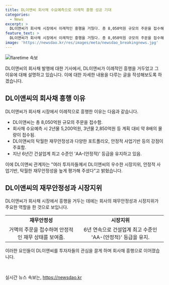 ```yaml
---
title: DL이앤씨 회사채 수요예측으로 이례적 흥행 성공 기대
categories:
  - News
excerpt: >
  DL이앤씨가 회사채 시장에서 이례적인 흥행을 거뒀다. 총 8,050억원 규모의 주문을 접수해 2년물 5,200억원, 3년물 2,850억원 등 계획 대비 약 8배의 물량이 모였다. 이는 건설채 투자심리가 얼어붙은 상황에서 이례적인 성과로 평가되고 있는데, 이는 회사의 탁월한 재무안정성과 안정적 사업기반 등의 강점으로 분석된다. 또한, 최근 6년 연속 AA-(안정적) 등급을 유지하며 우량 회사채 시장에서 투자자의 이목을 끌었다.
feature_text: >
  DL이앤씨가 회사채 시장에서 이례적인 흥행을 거뒀다. 총 8,050억원 규모의 주문을 접수해 2년물 5,200억원, 3년물 2,850억원 등 계획 대비 약 8배의 물량이 모였다. 이는 건설채 투자심리가 얼어붙은 상황에서 이례적인 성과로 평가되고 있는데, 이는 회사의 탁월한 재무안정성과 안정적 사업기반 등의 강점으로 분석된다. 또한, 최근 6년 연속 AA-(안정적) 등급을 유지하며 우량 회사채 시장에서 투자자의 이목을 끌었다.
image: 'https://newsdao.kr/res/images/meta/newsdao_breakingnews.jpg'
---
```


<p><img src="https://newsdao.kr/res/images/meta/newsdao_breakingnews.jpg" alt="flaretime 속보" /></p>

<p>DL이앤씨의 회사채 발행에 대한 기사에서, DL이앤씨가 이례적인 흥행을 거두었고 그 이유에 대해 설명하고 있습니다. 이에 대한 자세한 내용을 다루는 글을 작성해보도록 하겠습니다.</p>

<h2 data-ke-size="size26">DL이앤씨의 회사채 흥행 이유</h2>

<p>DL이앤씨가 회사채 시장에서 이례적으로 흥행한 이유는 다음과 같습니다.</p>

<ul>
  <li>DL이앤씨는 총 8,050억원 규모의 주문을 접수함.</li>
  <li>회사채 수요예측 시 2년물 5,200억원, 3년물 2,850억원 등 계획 대비 약 8배의 물량이 접수됨.</li>
  <li>DL이앤씨의 탁월한 재무안정성과 다양한 포트폴리오, 안정적 사업기반 등의 강점이 주효함.</li>
  <li>지난 6년간 건설업계 최고 수준인 'AA-(안정적)' 등급을 유지하고 있음.</li>
</ul>

<p>이에 DL이앤씨 관계자는 "여러 투자자들께서 DL이앤씨의 우수한 시장지위, 안정적 사업기반, 탁월한 재무안정성을 높게 평가해 주셨다"고 밝혔습니다.</p>

<h2 data-ke-size="size26">DL이앤씨의 재무안정성과 시장지위</h2>

<p>DL이앤씨가 회사채 시장에서 흥행을 거두는 데에는 회사의 재무안정성과 시장지위가 주요한 역할을 한 것으로 보입니다.</p>

<table>
  <tr>
    <td style="text-align: center; height: 17px;"><b>재무안정성</b></td>
    <td style="text-align: center; height: 17px;"><b>시장지위</b></td>
  </tr>
  <tr>
    <td style="text-align: center; height: 17px;">거액의 주문을 접수하며 안정적인 재무 상태를 보여줌.</td>
    <td style="text-align: center; height: 17px;">6년 연속으로 건설업계 최고 수준인 'AA-(안정적)' 등급을 유지.</td>
  </tr>
</table>

<p>이러한 요인들이 DL이앤씨를 투자자들의 관심을 끌게 하며 회사채 흥행으로 이어졌습니다.</p>

<p data-ke-size="size16">&nbsp;</p>
실시간 뉴스 속보는, <a href="https://newsdao.kr" rel="dofollow">https://newsdao.kr</a>


